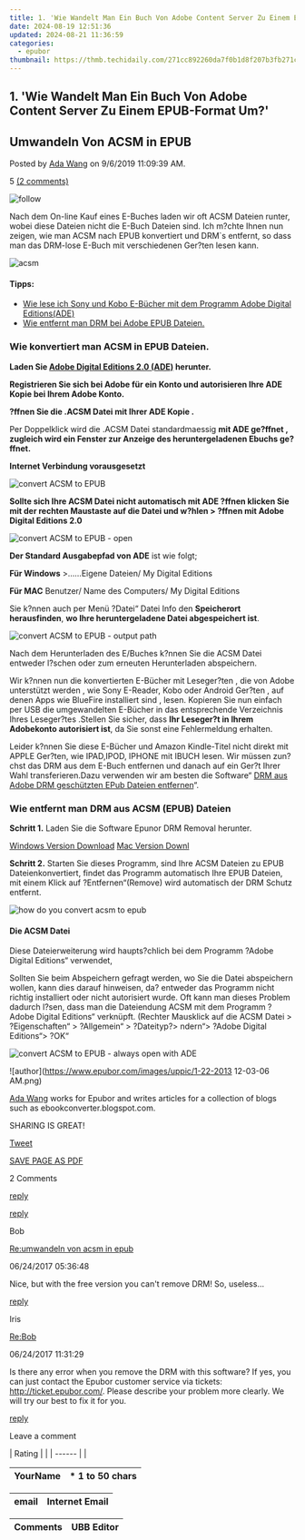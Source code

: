 ```yaml
---
title: 1. 'Wie Wandelt Man Ein Buch Von Adobe Content Server Zu Einem EPUB-Format Um?'
date: 2024-08-19 12:51:36
updated: 2024-08-21 11:36:59
categories:
  - epubor
thumbnail: https://thmb.techidaily.com/271cc892260da7f0b1d8f207b3fb271cd7c70ce8ff0fa954ebc9cead95a6f721.jpg
---
```


## 1. 'Wie Wandelt Man Ein Buch Von Adobe Content Server Zu Einem EPUB-Format Um?'

## Umwandeln Von ACSM in EPUB

Posted by [Ada Wang](https://plus.google.com/+AdaWang/posts) on 9/6/2019 11:09:39 AM.

5 [(2 comments)](http://www.epubor.com/#comment-area) 



![follow](http://www.epubor.com/images/follow.png)

Nach dem On-line Kauf eines E-Buches laden wir oft ACSM Dateien runter, wobei diese Dateien nicht die E-Buch Dateien sind. Ich m?chte Ihnen nun zeigen, wie man ACSM nach EPUB konvertiert und DRM\`s entfernt, so dass man das DRM-lose E-Buch mit verschiedenen Ger?ten lesen kann.

![acsm](https://www.epubor.com/images/remote/D4/1D/D41D8C_acsm.jpg)

#### Tipps: 

* [Wie lese ich Sony und Kobo E-Bücher mit dem Programm Adobe Digital Editions(ADE)](https://tools.techidaily.com/epubor/products/)
* [Wie entfernt man DRM bei Adobe EPUB Dateien.](https://tools.techidaily.com/epubor/products/)

### Wie konvertiert man ACSM in EPUB Dateien.

**Laden Sie [Adobe Digital Editions 2.0 (ADE)](http://www.adobe.com/products/digital-editions/download.html) herunter.**

**Registrieren Sie sich bei Adobe für ein Konto und autorisieren Ihre ADE Kopie bei Ihrem Adobe Konto.**

**?ffnen Sie die .ACSM Datei mit Ihrer ADE Kopie .**

Per Doppelklick wird die .ACSM Datei standardmaessig **mit ADE ge?ffnet , zugleich wird ein Fenster zur Anzeige des heruntergeladenen Ebuchs ge?ffnet.**

**Internet Verbindung vorausgesetzt**

![convert ACSM to EPUB](https://www.epubor.com/images/remote/D4/1D/D41D8C_convert_acsm_to_epub-downloading.png)

**Sollte sich Ihre ACSM Datei nicht automatisch mit ADE ?ffnen klicken Sie mit der rechten Maustaste auf die Datei und w?hlen > ?ffnen mit Adobe Digital Editions 2.0**

![convert ACSM to EPUB - open](https://www.epubor.com/images/remote/D4/1D/D41D8C_convert_acsm_to_epub-open_2012116155.png)

**Der Standard Ausgabepfad von ADE** ist wie folgt;

**Für Windows** \>……Eigene Dateien/ My Digital Editions

**Für MAC** Benutzer/ Name des Computers/ My Digital Editions

Sie k?nnen auch per Menü ?Datei“ Datei Info den **Speicherort herausfinden**, **wo Ihre heruntergeladene Datei abgespeichert ist**.

![convert ACSM to EPUB - output path](https://www.epubor.com/images/remote/D4/1D/D41D8C_convert_acsm_to_epub-file_path_2012116155.png)

Nach dem Herunterladen des E/Buches k?nnen Sie die ACSM Datei entweder l?schen oder zum erneuten Herunterladen abspeichern.

Wir k?nnen nun die konvertierten E-Bücher mit Leseger?ten , die von Adobe unterstützt werden , wie Sony E-Reader, Kobo oder Android Ger?ten , auf denen Apps wie BlueFire installiert sind , lesen. Kopieren Sie nun einfach per USB die umgewandelten E-Bücher in das entsprechende Verzeichnis Ihres Leseger?tes .Stellen Sie sicher, dass **Ihr Leseger?t in Ihrem Adobekonto autorisiert ist**, da Sie sonst eine Fehlermeldung erhalten.

Leider k?nnen Sie diese E-Bücher und Amazon Kindle-Titel nicht direkt mit APPLE Ger?ten, wie IPAD,IPOD, IPHONE mit IBUCH lesen. Wir müssen zun?chst das DRM aus dem E-Buch entfernen und danach auf ein Ger?t Ihrer Wahl transferieren.Dazu verwenden wir am besten die Software“ [DRM aus Adobe DRM geschützten EPub Dateien entfernen](https://tools.techidaily.com/epubor/products/)“.

### Wie entfernt man DRM aus ACSM (EPUB) Dateien

**Schritt 1\.** Laden Sie die Software Epunor DRM Removal herunter.

[Windows Version Download](http://download.epubor.com/epub%5Fdrm%5Fremoval.exe) [Mac Version Downl](http://download.epubor.com/macepubdrmremoval.zip)

**Schritt 2\.**  Starten Sie dieses Programm, sind Ihre ACSM Dateien zu EPUB Dateienkonvertiert, findet das Programm automatisch Ihre EPUB Dateien, mit einem Klick auf ?Entfernen“(Remove) wird automatisch der DRM Schutz entfernt.

![how do you convert acsm to epub](https://www.epubor.com/images/remote/D4/1D/D41D8C_D41D8C_convert-acsm-to-epub.jpg)

#### **Die ACSM Datei**

Diese Dateierweiterung wird haupts?chlich bei dem Programm ?Adobe Digital Editions“ verwendet,

Sollten Sie beim Abspeichern gefragt werden, wo Sie die Datei abspeichern wollen, kann dies darauf hinweisen, da? entweder das Programm nicht richtig installiert oder nicht autorisiert wurde. Oft kann man dieses Problem dadurch l?sen, dass man die Dateiendung ACSM mit dem Programm ?Adobe Digital Editions“ verknüpft. (Rechter Mausklick auf die ACSM Datei > ?Eigenschaften“ > ?Allgemein“ > ?Dateityp?> ndern“> ?Adobe Digital Editions“> ?OK“

![convert ACSM to EPUB - always open with ADE](https://www.epubor.com/images/remote/D4/1D/D41D8C_convert_acsm_to_epub-always_open_with_ade_2012116166.png)

![author](https://www.epubor.com/images/uppic/1-22-2013 12-03-06 AM.png)

[Ada Wang](https://plus.google.com/+AdaWang/posts) works for Epubor and writes articles for a collection of blogs such as ebookconverter.blogspot.com.

SHARING IS GREAT!

[Tweet](https://twitter.com/share) 

[SAVE PAGE AS PDF](https://tools.techidaily.com/epubor/products/) 



2 Comments

[reply](https://tools.techidaily.com/epubor/products/) 

[reply](https://tools.techidaily.com/epubor/products/) 

Bob

[Re:umwandeln von acsm in epub](https://tools.techidaily.com/epubor/products/)

06/24/2017 05:36:48

Nice, but with the free version you can't remove DRM! So, useless...  

[reply](https://tools.techidaily.com/epubor/products/) 

Iris

[Re:Bob](https://tools.techidaily.com/epubor/products/)

06/24/2017 11:31:29

Is there any error when you remove the DRM with this software? If yes, you can just contact the Epubor customer service via tickets: http://ticket.epubor.com/. Please describe your problem more clearly. We will try our best to fix it for you.  

[reply](https://tools.techidaily.com/epubor/products/) 

Leave a comment

| Rating |  |
| ------ |  |

| YourName | \*  1 to 50 chars |
| -------- | ----------------- |

| email | Internet Email |
| ----- | -------------- |

| Comments | UBB Editor |
| -------- | ---------- |

<ins class="adsbygoogle"
     style="display:block"
     data-ad-format="autorelaxed"
     data-ad-client="ca-pub-7571918770474297"
     data-ad-slot="1223367746"></ins>



<ins class="adsbygoogle"
     style="display:block"
     data-ad-client="ca-pub-7571918770474297"
     data-ad-slot="8358498916"
     data-ad-format="auto"
     data-full-width-responsive="true"></ins>
